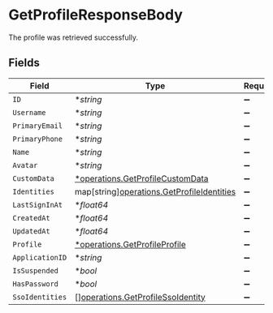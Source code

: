 # GetProfileResponseBody

The profile was retrieved successfully.


## Fields

| Field                                                                                         | Type                                                                                          | Required                                                                                      | Description                                                                                   |
| --------------------------------------------------------------------------------------------- | --------------------------------------------------------------------------------------------- | --------------------------------------------------------------------------------------------- | --------------------------------------------------------------------------------------------- |
| `ID`                                                                                          | **string*                                                                                     | :heavy_minus_sign:                                                                            | N/A                                                                                           |
| `Username`                                                                                    | **string*                                                                                     | :heavy_minus_sign:                                                                            | N/A                                                                                           |
| `PrimaryEmail`                                                                                | **string*                                                                                     | :heavy_minus_sign:                                                                            | N/A                                                                                           |
| `PrimaryPhone`                                                                                | **string*                                                                                     | :heavy_minus_sign:                                                                            | N/A                                                                                           |
| `Name`                                                                                        | **string*                                                                                     | :heavy_minus_sign:                                                                            | N/A                                                                                           |
| `Avatar`                                                                                      | **string*                                                                                     | :heavy_minus_sign:                                                                            | N/A                                                                                           |
| `CustomData`                                                                                  | [*operations.GetProfileCustomData](../../models/operations/getprofilecustomdata.md)           | :heavy_minus_sign:                                                                            | arbitrary                                                                                     |
| `Identities`                                                                                  | map[string][operations.GetProfileIdentities](../../models/operations/getprofileidentities.md) | :heavy_minus_sign:                                                                            | N/A                                                                                           |
| `LastSignInAt`                                                                                | **float64*                                                                                    | :heavy_minus_sign:                                                                            | N/A                                                                                           |
| `CreatedAt`                                                                                   | **float64*                                                                                    | :heavy_minus_sign:                                                                            | N/A                                                                                           |
| `UpdatedAt`                                                                                   | **float64*                                                                                    | :heavy_minus_sign:                                                                            | N/A                                                                                           |
| `Profile`                                                                                     | [*operations.GetProfileProfile](../../models/operations/getprofileprofile.md)                 | :heavy_minus_sign:                                                                            | N/A                                                                                           |
| `ApplicationID`                                                                               | **string*                                                                                     | :heavy_minus_sign:                                                                            | N/A                                                                                           |
| `IsSuspended`                                                                                 | **bool*                                                                                       | :heavy_minus_sign:                                                                            | N/A                                                                                           |
| `HasPassword`                                                                                 | **bool*                                                                                       | :heavy_minus_sign:                                                                            | N/A                                                                                           |
| `SsoIdentities`                                                                               | [][operations.GetProfileSsoIdentity](../../models/operations/getprofilessoidentity.md)        | :heavy_minus_sign:                                                                            | N/A                                                                                           |